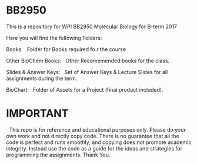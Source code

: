 # BB2950
This is a repository for WPI BB2950 Molecular Biology for B-term 2017


Here you will find the following Folders:


Books:
&nbsp;	  Folder for Books required fo r the course


Other BioChem Books:
&nbsp;    Other Recomemended books for the class.


Slides & Answer Keys:
&nbsp;    Set of Answer Keys & Lecture Slides for all assignments during the term.


BioChart:
&nbsp;    Folder of Assets for a Project (final product included).


# IMPORTANT

&nbsp;  This repo is for reference and educational purposes only. Please do your own work and not directly copy code. There is no guarantee that all the code is perfect and runs smoothly, and copying does not promote academic integrity. Instead use the code as a guide for the ideas and strategies for programming the assignments. Thank You.


    

	
